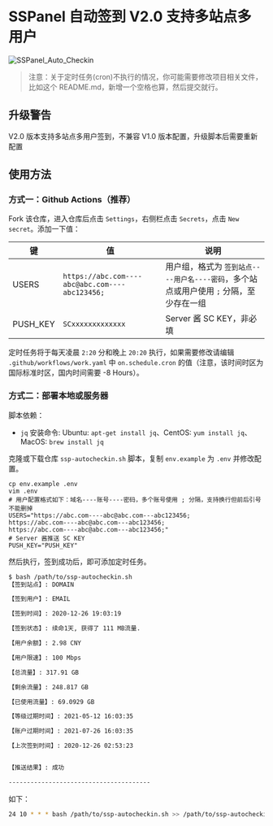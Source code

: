 # SSPanel 自动签到 V2.0 支持多站点多用户

![SSPanel_Auto_Checkin](https://github.com/isecret/sspanel-autocheckin/workflows/SSPanel_Auto_Checkin/badge.svg)

> 注意：关于定时任务(cron)不执行的情况，你可能需要修改项目相关文件，比如这个 README.md，新增一个空格也算，然后提交就行。

## 升级警告

V2.0 版本支持多站点多用户签到，不兼容 V1.0 版本配置，升级脚本后需要重新配置

## 使用方法

### 方式一：Github Actions（推荐）

Fork 该仓库，进入仓库后点击 `Settings`，右侧栏点击 `Secrets`，点击 `New secret`。添加一下值：

| 键       | 值                                             | 说明                                                                                   |
| -------- | ---------------------------------------------- | -------------------------------------------------------------------------------------- |
| USERS    | `https://abc.com----abc@abc.com----abc123456;` | 用户组，格式为 `签到站点----用户名----密码`，多个站点或用户使用 `;` 分隔，至少存在一组 |
| PUSH_KEY | `SCxxxxxxxxxxxxx`                              | Server 酱 SC KEY，非必填                                                               |

定时任务将于每天凌晨 `2:20` 分和晚上 `20:20` 执行，如果需要修改请编辑 `.github/workflows/work.yaml` 中 `on.schedule.cron` 的值（注意，该时间时区为国际标准时区，国内时间需要 -8 Hours）。

### 方式二：部署本地或服务器

脚本依赖：

- `jq` 安装命令: Ubuntu: `apt-get install jq`、CentOS: `yum install jq`、MacOS: `brew install jq`

克隆或下载仓库 `ssp-autocheckin.sh` 脚本，复制 `env.example` 为 `.env` 并修改配置。

```
cp env.example .env
vim .env
# 用户配置格式如下：域名----账号----密码，多个账号使用 ; 分隔，支持换行但前后引号不能删掉
USERS="https://abc.com----abc@abc.com---abc123456;
https://abc.com----abc@abc.com---abc123456;
https://abc.com----abc@abc.com---abc123456;"
# Server 酱推送 SC KEY
PUSH_KEY="PUSH_KEY"
```

然后执行，签到成功后，即可添加定时任务。

```bash
$ bash /path/to/ssp-autocheckin.sh
【签到站点】: DOMAIN

【签到用户】: EMAIL

【签到时间】: 2020-12-26 19:03:19

【签到状态】: 续命1天, 获得了 111 MB流量.

【用户余额】: 2.98 CNY

【用户限速】: 100 Mbps

【总流量】: 317.91 GB

【剩余流量】: 248.817 GB

【已使用流量】: 69.0929 GB

【等级过期时间】: 2021-05-12 16:03:35

【账户过期时间】: 2021-07-26 16:03:35

【上次签到时间】: 2020-12-26 02:53:23


【推送结果】: 成功

---------------------------------------
```

如下：

```bash
24 10 * * * bash /path/to/ssp-autocheckin.sh >> /path/to/ssp-autocheckin.log 2>&1
```
